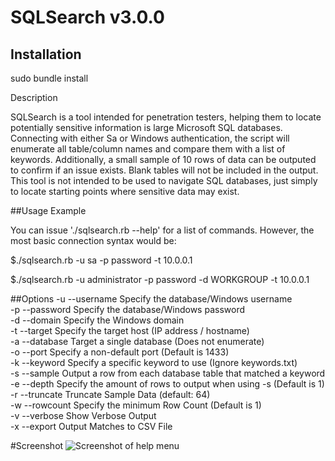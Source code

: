 # SQLSearch v3.0.0

## Installation

sudo bundle install

Description

SQLSearch is a tool intended for penetration testers, helping them to locate potentially sensitive information is large Microsoft SQL databases. Connecting with either Sa or Windows authentication, the script will enumerate all table/column names and compare them with a list of keywords. Additionally, a small sample of 10 rows of data can be outputed to confirm if an issue exists. Blank tables will not be included in the output. This tool is not intended to be used to navigate SQL databases, just simply to locate starting points where sensitive data may exist.

##Usage Example

You can issue './sqlsearch.rb --help' for a list of commands. However, the most basic connection syntax would be:

$./sqlsearch.rb -u sa -p password -t 10.0.0.1

$./sqlsearch.rb -u administrator -p password -d WORKGROUP -t 10.0.0.1

##Options
-u --username    Specify the database/Windows username  
-p --password    Specify the database/Windows password  
-d --domain      Specify the Windows domain  
-t --target      Specify the target host (IP address / hostname)  
-a --database    Target a single database (Does not enumerate)  
-o --port        Specify a non-default port (Default is 1433)  
-k --keyword     Specify a specific keyword to use (Ignore keywords.txt)  
-s --sample      Output a row from each database table that matched a keyword  
-e --depth       Specify the amount of rows to output when using -s (Default is 1)  
-r --truncate    Truncate Sample Data (default: 64)  
-w --rowcount    Specify the minimum Row Count (Default is 1)  
-v --verbose     Show Verbose Output  
-x --export      Output Matches to CSV File  

#Screenshot
![Screenshot of help menu]({{site.baseurl}}//Screen%20Shot%202016-04-04%20at%2014.23.04.png)
